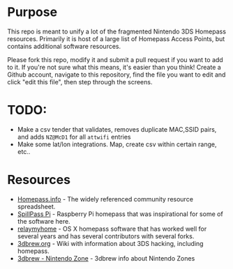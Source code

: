 # Purpose
This repo is meant to unify a lot of the fragmented Nintendo 3DS Homepass resources.  Primarily it is host of a large list of Homepass Access Points, but contains additional software resources.

Please fork this repo, modify it and submit a pull request if you want to add to it.  If you're not sure what this means, it's easier than you think!  Create a Github account, navigate to this repository, find the file you want to edit and click "edit this file", then step through the screens.

# TODO:
- Make a csv tender that validates, removes duplicate MAC,SSID pairs, and adds `NZ@McD1` for all `attwifi` entries
- Make some lat/lon integrations. Map, create csv within certain range, etc..

# Resources

- [Homepass.info](http://homepass.info) - The widely referenced community resource spreadsheet.
- [SpillPass Pi](http://www.spillmonkey.com/?page_id=5) - Raspberry Pi homepass that was inspirational for some of the software here.
- [relaymyhome](https://github.com/taintedzodiac/relaymyhome) - OS X homepass software that has worked well for several years and has several contributors with several forks.
- [3dbrew.org](http://3dbrew.org) - Wiki with information about 3DS hacking, including homepass.
- [3dbrew - Nintendo Zone](http://3dbrew.org/wiki/Nintendo_Zone) - 3dbrew info about Nintendo Zones
